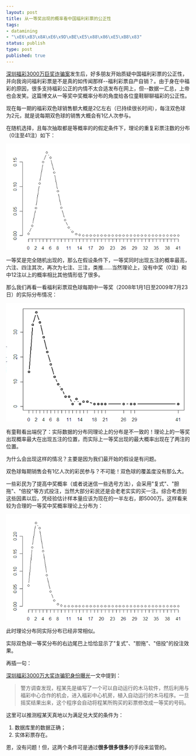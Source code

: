 ```yaml
--- 
layout: post
title: 从一等奖出现的概率看中国福利彩票的公正性
tags: 
- datamining
- "\xE6\xB3\x8A\xE6\x9D\xBE\xE5\x88\x86\xE5\xB8\x83"
status: publish
type: post
published: true
---
```

<a href="http://news.sina.com.cn/s/2009-07-08/215318181309.shtml">深圳福彩3000万巨奖诈骗案</a>发生后，好多朋友开始质疑中国福利彩票的公正性，并向我询问福利彩票是不是真的如传闻那样--福利彩票自产自销？。由于身在中福彩的原因，很多支持福彩公正的内情不太合适发布在网上，但--数据一汇总，上帝也会发笑。这篇博文从一等奖中奖概率分布的角度给各位童鞋聊聊福彩的公正性。

现在每一期的福彩双色球销售额大概是2亿左右（已持续很长时间），每注双色球为2元，就是说每期双色球的销售大概会有1亿人次参与。

在随机选择，且每次抽取都是等概率的的假定条件下，理论的重复彩票注数的分布（0注至41注）如下：

![](/upload/pic/1.png)


一等奖是完全随机出现的，那么在假设条件下，一等奖同时出现五注的概率最高，六注、四注其次，再次为七注、三注，类推……当然理论上，没有中奖（0注）和中12注以上的概率相比其他情形低了很多。

那么我们再看一看福利彩票双色球每期中一等奖（2008年1月1日至2009年7月23日）的实际分布情况：

![](/upload/pic/thunderball2.png)

有童鞋看出端倪了：实际数据的分布同理论上的分布是不一致的！理论上的一等奖出现概率最大在出现五注的位置，而实际上一等奖出现的最大概率出现在了两注的位置。

为什么会出现这样的情况？主要是因为我们最开始的假设是有问题。

双色球每期销售会有1亿人次的彩民参与？不可能！双色球的覆盖度没有那么大。

一些彩民为了提高中奖概率（或者说迷信一些选号方法），会采用"复式"、"胆拖"、"倍投"等方式投注，当然大部分彩民还是会老老实实的买一注。综合考虑到这些因素以后，凭经验估计样本量应该为现在的一半左右，即5000万。这样看来较为合理的一等奖中奖概率理论上分布为：

![](/upload/pic/2.png)

此时理论分布同实际分布已经非常相似。

实际双色球一等奖分布的右边尾巴上恰恰显示了"复式"、"胆拖"、"倍投"的投注效果。

再插一句：

<a href="http://news.sina.com.cn/c/2009-07-25/035216009956s.shtml">深圳福彩3000万大奖诈骗犯身份曝光</a>一文中提到：
<blockquote>警方调查发现，程某先是编写了一个可以自动运行的木马软件，然后利用与福彩中心合作的机会，进入福彩中心机房，植入自动运行的木马程序。一旦摇奖结果出来，这个程序会自动将程某所购买的彩票修改成一等奖的号码。</blockquote>
这里可以推测程某天真地以为满足兑大奖的条件为：
<ol>
	<li>数据库里的数据正确；</li>
	<li>实体彩票存在。</li>
</ol>
恩，没有问题！但，这两个条件可是通过<strong>很多很多很多</strong>的手段来监管的。
